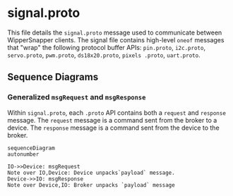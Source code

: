 
# signal.proto

This file details the `signal.proto` message used to communicate between WipperSnapper clients. The signal file contains high-level `oneof` messages that "wrap" the following protocol buffer APIs: `pin.proto`, `i2c.proto`, `servo.proto`, `pwm.proto`, `ds18x20.proto`, `pixels .proto`, `uart.proto`.

## Sequence Diagrams

### Generalized `msgRequest` and `msgResponse`

Within `signal.proto`, each `.proto` API contains both a `request` and `response` message. The `request` message is a command sent from the broker to a device. The `response` message is a command sent from the device to the broker.

```mermaid
sequenceDiagram
autonumber

IO->>Device: msgRequest
Note over IO,Device: Device unpacks`payload` message.
Device->>IO: msgResponse
Note over Device,IO: Broker unpacks `payload` message
```